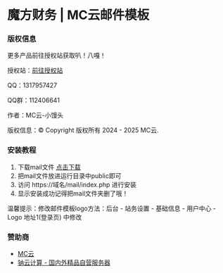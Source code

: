 # 魔方财务 | MC云邮件模板
### 版权信息
更多产品前往授权站获取叭！八嘎！

授权站：[前往授权站](https://mcsqz.stay33.cn/)

QQ：1317957427

QQ群：112406641

作者：MC云-小馒头

版权信息：© Copyright 版权所有 2024 - 2025 MC云.

### 安装教程
1. 下载mail文件 [点击下载](https://github.com/MCYUNIDC/mccloud_mail/archive/refs/heads/main.zip)
2. 把mail文件放进运行目录中public即可
3. 访问 https://域名/mail/index.php 进行安装
4. 显示安装成功记得把mail文件夹删了哦！

温馨提示：修改邮件模板logo方法：后台 - 站务设置 - 基础信息 - 用户中心 - Logo 地址1(登录页)  中修改

### 赞助商
 - [MC云](https://idc.stay33.cn/)
 - [钠云计算 - 国内外精品自营服务器](https://idc.natriumgroup.com/)

